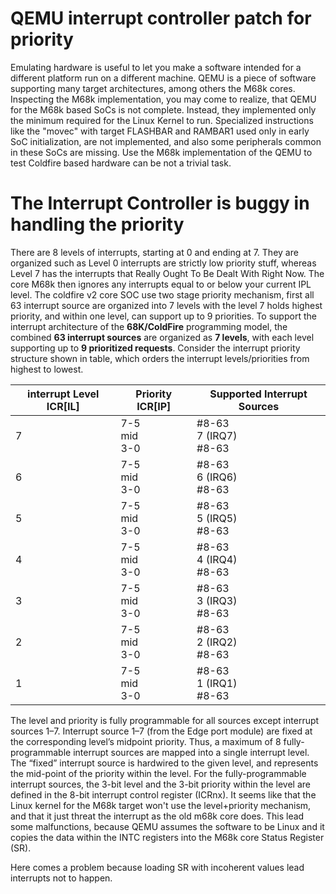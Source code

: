 # QEMU  interrupt controller patch for priority
Emulating hardware is useful to let you make a software intended for a different platform run on a different machine. QEMU is a piece of software supporting many target architectures, among others the M68k cores. Inspecting the M68k implementation, you may come to realize, that QEMU for the M68k based SoCs is not complete. Instead, they implemented only the minimum required for the Linux Kernel to run. Specialized instructions like the "movec"  with target FLASHBAR and RAMBAR1 used only in early SoC initialization, are not implemented, and also some peripherals common in these SoCs are missing. Use the M68k implementation of the QEMU to test Coldfire based hardware can be not a trivial task.

# The Interrupt Controller is buggy in handling the priority
There are 8 levels of interrupts, starting at 0 and ending at 7. They are organized such as Level 0 interrupts are strictly low priority stuff,  whereas Level 7 has the interrupts that Really Ought To Be Dealt With Right Now. The core M68k then ignores any interrupts equal to or below your current IPL level. The coldfire v2 core SOC use two stage priority mechanism, first all 63 interrupt source are organized into 7 levels with the level 7 holds highest priority, and within one level, can support up to 9 priorities. 
To support the interrupt architecture of the **68K/ColdFire** programming model, the combined **63 interrupt sources** are organized as **7 levels**, with each level supporting up to **9 prioritized requests**. Consider the interrupt priority structure shown in table, which orders the interrupt levels/priorities from highest to lowest.

|interrupt Level ICR[IL]|Priority ICR[IP]   |Supported Interrupt Sources|
|-----------------------|-------------------|---------------------------|
| 7                     | 7-5<br>mid<br>3-0 |#8-63<br>7 (IRQ7)<br>#8-63 |
| 6                     | 7-5<br>mid<br>3-0 |#8-63<br>6 (IRQ6)<br>#8-63 |
| 5                     | 7-5<br>mid<br>3-0 |#8-63<br>5 (IRQ5)<br>#8-63 |
| 4                     | 7-5<br>mid<br>3-0 |#8-63<br>4 (IRQ4)<br>#8-63 |
| 3                     | 7-5<br>mid<br>3-0 |#8-63<br>3 (IRQ3)<br>#8-63 |
| 2                     | 7-5<br>mid<br>3-0 |#8-63<br>2 (IRQ2)<br>#8-63 |
| 1                     | 7-5<br>mid<br>3-0 |#8-63<br>1 (IRQ1)<br>#8-63 |

The level and priority is fully programmable for all sources except interrupt sources 1–7. Interrupt source 1–7 (from the Edge port module) are fixed at the corresponding level’s midpoint priority. Thus, a maximum of 8 fully-programmable interrupt sources are mapped into a single interrupt level.
The “fixed” interrupt source is hardwired to the given level, and represents the mid-point of the priority within the level. For the fully-programmable interrupt sources, the 3-bit level and the 3-bit priority within the level are defined in the 8-bit interrupt control register (ICRnx).
It seems like that the Linux kernel for the M68k target won't use the level+priority mechanism, and that it just threat the interrupt as the old m68k core does. This lead some malfunctions, because QEMU assumes the software to be Linux and it copies the data within the INTC registers into the M68k core Status Register (SR).

Here comes a problem because loading SR with incoherent values lead interrupts not to happen.


